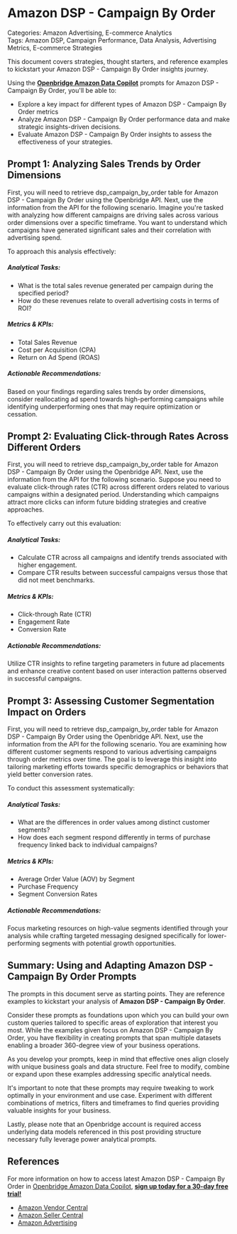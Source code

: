 # Amazon DSP - Campaign By Order

Categories: Amazon Advertising, E-commerce Analytics  
Tags: Amazon DSP, Campaign Performance, Data Analysis, Advertising Metrics, E-commerce Strategies  

This document covers strategies, thought starters, and reference examples to kickstart your Amazon DSP - Campaign By Order insights journey.

Using the <a href="https://chatgpt.com/g/g-Sg4qP7r3v-openbridge-data-copilot" target="_blank"><strong>Openbridge Amazon Data Copilot</strong></a> prompts for Amazon DSP - Campaign By Order, you'll be able to:

- Explore a key impact for different types of Amazon DSP - Campaign By Order metrics
- Analyze Amazon DSP - Campaign By Order performance data and make strategic insights-driven decisions.
- Evaluate Amazon DSP - Campaign By Order insights to assess the effectiveness of your strategies.

## Prompt 1: Analyzing Sales Trends by Order Dimensions

First, you will need to retrieve dsp_campaign_by_order table for Amazon DSP - Campaign By Order using the Openbridge API. Next, use the information from the API for the following scenario. Imagine you're tasked with analyzing how different campaigns are driving sales across various order dimensions over a specific timeframe. You want to understand which campaigns have generated significant sales and their correlation with advertising spend. 

To approach this analysis effectively:
##### Analytical Tasks:
- What is the total sales revenue generated per campaign during the specified period?
- How do these revenues relate to overall advertising costs in terms of ROI?

##### Metrics & KPIs:
- Total Sales Revenue
- Cost per Acquisition (CPA)
- Return on Ad Spend (ROAS)

##### Actionable Recommendations:
Based on your findings regarding sales trends by order dimensions, consider reallocating ad spend towards high-performing campaigns while identifying underperforming ones that may require optimization or cessation.

## Prompt 2: Evaluating Click-through Rates Across Different Orders

First, you will need to retrieve dsp_campaign_by_order table for Amazon DSP - Campaign By Order using the Openbridge API. Next, use the information from the API for the following scenario. Suppose you need to evaluate click-through rates (CTR) across different orders related to various campaigns within a designated period. Understanding which campaigns attract more clicks can inform future bidding strategies and creative approaches.

To effectively carry out this evaluation:
##### Analytical Tasks:
- Calculate CTR across all campaigns and identify trends associated with higher engagement.
- Compare CTR results between successful campaigns versus those that did not meet benchmarks.

##### Metrics & KPIs:
- Click-through Rate (CTR)
- Engagement Rate
- Conversion Rate

##### Actionable Recommendations:
Utilize CTR insights to refine targeting parameters in future ad placements and enhance creative content based on user interaction patterns observed in successful campaigns.

## Prompt 3: Assessing Customer Segmentation Impact on Orders

First, you will need to retrieve dsp_campaign_by_order table for Amazon DSP - Campaign By Order using the Openbridge API. Next, use the information from the API for the following scenario. You are examining how different customer segments respond to various advertising campaigns through order metrics over time. The goal is to leverage this insight into tailoring marketing efforts towards specific demographics or behaviors that yield better conversion rates.

To conduct this assessment systematically:
##### Analytical Tasks:
- What are the differences in order values among distinct customer segments?
- How does each segment respond differently in terms of purchase frequency linked back to individual campaigns?

##### Metrics & KPIs:
- Average Order Value (AOV) by Segment
- Purchase Frequency
- Segment Conversion Rates

##### Actionable Recommendations:
Focus marketing resources on high-value segments identified through your analysis while crafting targeted messaging designed specifically for lower-performing segments with potential growth opportunities.

## Summary: Using and Adapting Amazon DSP - Campaign By Order Prompts
The prompts in this document serve as starting points. They are reference examples to kickstart your analysis of **Amazon DSP - Campaign By Order**.

Consider these prompts as foundations upon which you can build your own custom queries tailored to specific areas of exploration that interest you most. While the examples given focus on Amazon DSP - Campaign By Order, you have flexibility in creating prompts that span multiple datasets enabling a broader 360-degree view of your business operations.

As you develop your prompts, keep in mind that effective ones align closely with unique business goals and data structure. Feel free to modify, combine or expand upon these examples addressing specific analytical needs.

It's important to note that these prompts may require tweaking to work optimally in your environment and use case. Experiment with different combinations of metrics, filters and timeframes to find queries providing valuable insights for your business.

Lastly, please note that an Openbridge account is required access underlying data models referenced in this post providing structure necessary fully leverage power analytical prompts.

## References   
For more information on how to access latest Amazon DSP - Campaign By Order in <a href="https://chatgpt.com/g/g-Sg4qP7r3v-openbridge-data-copilot" target="_blank">Openbridge Amazon Data Copilot</a>, <a href="https://openbridge.com" target="_blank"><strong>sign up today for a 30-day free trial!</strong></a>

<ul>
<li> <a href="https://www.openbridge.com/amazon-vendor-central/" target="_blank">Amazon Vendor Central</a> </li>
<li> <a href="https://www.openbridge.com/amazon-selling-partner/" target="_blank">Amazon Seller Central</a> </li>
<li> <a href="https://www.openbridge.com/amazon-advertising/" target="_blank">Amazon Advertising</a> </li>
</ul>
